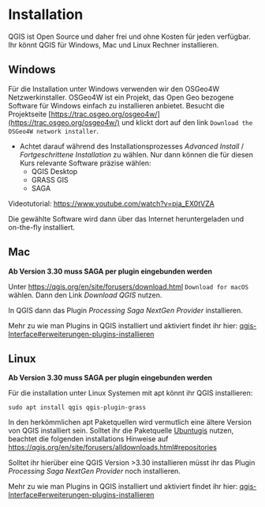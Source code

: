 # Installation
QGIS ist Open Source und daher frei und ohne Kosten für jeden verfügbar. Ihr könnt QGIS für Windows, Mac und Linux Rechner installieren. 

## Windows
Für die Installation unter Windows verwenden wir den OSGeo4W Netzwerkinstaller. OSGeo4W ist ein Projekt, das Open Geo bezogene Software für Windows einfach zu installieren anbietet. Besucht die Projektseite [https://trac.osgeo.org/osgeo4w/](https://trac.osgeo.org/osgeo4w/) und klickt dort auf den link `Download the ​OSGeo4W network installer`. 

* Achtet darauf während des Installationsprozesses _Advanced Install_ / _Fortgeschrittene Installation_ zu wählen. Nur dann können die für diesen Kurs relevante Software präzise wählen:
   - QGIS Desktop
   - GRASS GIS
   - SAGA
  
Videotutorial: https://www.youtube.com/watch?v=pja_EX0tVZA

Die gewählte Software wird dann über das Internet heruntergeladen und on-the-fly installiert.


## Mac

__**Ab Version 3.30 muss SAGA per plugin eingebunden werden**__

 Unter https://qgis.org/en/site/forusers/download.html `Download for macOS` wählen. Dann den Link _Download QGIS_ nutzen. 

In QGIS dann das Plugin _Processing Saga NextGen Provider_ installieren. 

Mehr zu wie man Plugins in QGIS installiert und aktiviert findet ihr hier:
[qgis-Interface#erweiterungen-plugins-installieren](/exercise_1/arbeiten_mit_qgis/qgis-Interface.md#erweiterungen-installieren)

## Linux

__**Ab Version 3.30 muss SAGA per plugin eingebunden werden**__

Für die installation unter Linux Systemen mit apt könnt ihr QGIS installieren:

```
sudo apt install qgis qgis-plugin-grass
```

In den herkömmlichen apt Paketquellen wird vermutlich eine ältere Version von QGIS installiert sein. Solltet ihr die Paketquelle [Ubuntugis](https://launchpad.net/~ubuntugis/+archive/ubuntu/ppa) nutzen, beachtet die folgenden installations Hinweise auf https://qgis.org/en/site/forusers/alldownloads.html#repositories

Solltet ihr hierüber eine QGIS Version >3.30 installieren müsst ihr das Plugin _Processing Saga NextGen Provider_ noch installieren. 

Mehr zu wie man Plugins in QGIS installiert und aktiviert findet ihr hier:
[qgis-Interface#erweiterungen-plugins-installieren](/exercise_1/arbeiten_mit_qgis/qgis-Interface#erweiterungen-plugins-installieren)
 
